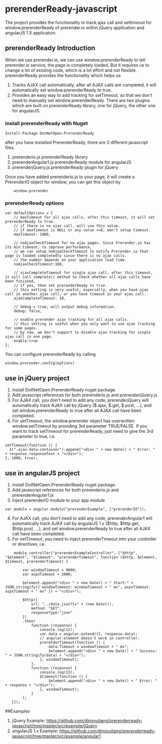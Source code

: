 # prerenderReady-javascript
The project provides the functionality to track ajax call and settimeout for window.prerenderReady of prerender.io within jQuery application and angularJS 1.X application.

## prerenderReady Introduction
When we use prerender.io, we can use window.prerenderReady to tell prerender.io service, the page is completely loaded. But it requires us to change a lot of existing code, which is a lot effort and not flexible.
prerenderReady provides the functionality which helps us
1. Tracks AJAX call automatically, after all AJAX calls are completed, it will automatically set window.prerenderReady to true.  
2. Provides an easy way to add tracking for setTimeout, so that we don't need to manually set window.prerenderReady.
There are two plugins which are built on prerenderReady library, one for jQuery, the other one for angularJS. 

### install prerenderReady with Nuget

    Install-Package DotNetOpen.PrerenderReady

  after you have installed PrerenderReady, there are 3 different javascript files.
  1. prerenderio.js
     prerenderReady library
  2. prerenderAngular1.js
     prerenderReady module for angularJS
  3. prerenderjQuery.js
     prerenderReady plugin for jQuery
  
  Once you have added prerenderio.js to your page, it will create a PrerenderIO object for window, you can get this object by
  
```
    window.prerender
```

### prerenderReady options

    var defaultOptions = {
        // maxTimeout for all ajax calls, after this timeout, it will set prerenderReady to true.
        // if there is no ajax call, will use this value.
        // if maxTimeout is NULL or any value <=0, won't setup timeout.
        maxTimeout: 1000,

        // noAjaxCheckTimeout for no ajax pages. Since Prerender.io has its min timeout, to improve performance, 
        // we can setup noAjaxCheckTimeout to notify Prerender.io that page is loaded completedly since there is no ajax calls.
        // the number depends on your application load time.
        noAjaxCheckTimeout:100,

        // ajaxCompleteTimeout for single ajax call, after this timeout, it will call complete() method to check whether all ajax calls have been finished, 
        // if yes, then set prerenderReady to true.
        // this setting is very useful, especially, when you have ajax call in another ajax call, or you have timeout in your ajax call.
        ajaxCompleteTimeout: 10,

        // debug = true, will output debug information.
        debug: false,

        // enable prerender ajax tracking for all ajax calls.
        // this setting is useful when you only want to use ajax tracking for some pages.
        // by now, we don't support to disable ajax tracking for single ajax call in one page.
        enable:true
    };

You can configure prerenderReady by calling

    window.prerender.config(options)

## use in jQuery project
  1. Install DotNetOpen.PrerenderReady nuget package.
  2. Add javascript references for both prerenderio.js and prerenderjQuery.js
  3. For AJAX call, you don't need to add any code, prerenderjQuery will automatically track AJAX call by jQuery ($.ajax, $.get, $.post, ...), and set window.prerenderReady to true after all AJAX call have been completed.
  4. For setTimeout, the window.prerender object has overwritten window.setTimeout by providing 3rd parameter TRUE/FALSE.
     If you want to track setTimeout for prerenderReady, just need to give the 3rd parameter to true, i.e. 

```     
setTimeout(function () {
  $(".ajax-data-container").append("<div> " + new Date() + " Error: " + response.responseText + "</div>");
}, 1000, true);
```

## use in angularJS project
  1. Install DotNetOpen.PrerenderReady nuget package.
  2. Add javascript references for both prerenderio.js and prerenderAngular1.js
  3. Inject prerenderIO module to your app module
```     
var module = angular.module("prerenderExample", ["prerenderIO"]);
```     
  4. For AJAX call, you don't need to add any code, prerenderAngular1 will automatically track AJAX call by angularJS 1.x ($http, $http.get, $http.post, ...), and set window.prerenderReady to true after all AJAX call have been completed.
  5. For setTimeout, you need to inject prerenderTimeout into your controller or directives, i.e. 

```     
    module.controller("prerenderExampleController", ["$http", "$element", "$timeout", "prerenderTimeout", function ($http, $element, $timeout, prerenderTimeout) {

        var windowTimeout = 9000;
        var aspxTimeout = 2000;

        $element.append("<div> " + new Date() + " Start:" + JSON.stringify({ windowTimeout: windowTimeout + " ms", aspxTimeout: aspxTimeout + " ms" }) + "</div>");

        $http({
            url: "../data.json?t=" + (new Date()),
            method: "GET",
            responseType:"json"
        })
        .then(
            function (response) {
                console.log(12);
                var data = angular.extend({}, response.data);
                // angular.element doesn't work in controller.
                prerenderTimeout(function () {
                    data.Timeout = windowTimeout + " ms";
                    $element.append("<div> " + new Date() + " Success: " + JSON.stringify(data) + "</div>");
                }, windowTimeout);
            },
            function (response) {
                console.log(13);
                $timeout(function () {
                    $element.append("<div> " + new Date() + " Error: " + response + "</div>");
                }, windowTimeout);
            }
        );
   }]);
```

##Examples
  1. jQuery Example: https://github.com/dingyuliang/prerenderready-javascript/tree/master/src/example/jQuery 
  2. angularJS 1.x Example: https://github.com/dingyuliang/prerenderready-javascript/tree/master/src/example/angular1
